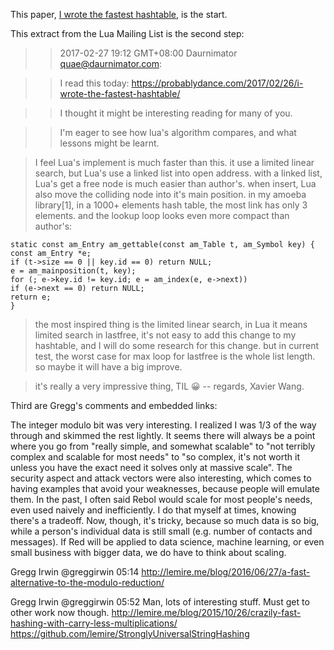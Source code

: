 This paper, [I wrote the fastest hashtable](https://probablydance.com/2017/02/26/i-wrote-the-fastest-hashtable/), is the start.

This extract from the Lua Mailing List is the second step:

>> 2017-02-27 19:12 GMT+08:00 Daurnimator quae@daurnimator.com:

>>I read this today:
https://probablydance.com/2017/02/26/i-wrote-the-fastest-hashtable/

>>I thought it might be interesting reading for many of you.

>>I'm eager to see how lua's algorithm compares, and what lessons might be learnt.

>I feel Lua's implement is much faster than this. it use a limited
linear search, but Lua's use a linked list into open address. with a
linked list, Lua's get a free node is much easier than author's.
when insert, Lua also move the colliding node into it's main position.
in my amoeba library[1], in a 1000+ elements hash table, the most link
has only 3 elements. and the lookup loop looks even more compact than
author's:
```redc
static const am_Entry am_gettable(const am_Table t, am_Symbol key) {
const am_Entry *e;
if (t->size == 0 || key.id == 0) return NULL;
e = am_mainposition(t, key);
for (; e->key.id != key.id; e = am_index(e, e->next))
if (e->next == 0) return NULL;
return e;
}
```
>the most inspired thing is the limited linear search, in Lua it means
limited search in lastfree, it's not easy to add this change to my
hashtable, and I will do some research for this change. but in current
test, the worst case for max loop for lastfree is the whole list
length. so maybe it will have a big improve.

>it's really a very impressive thing, TIL :grinning:
--
regards,
Xavier Wang.

Third are Gregg's comments and embedded links:

The integer modulo bit was very interesting. I realized I was 1/3 of the way through and skimmed the rest lightly. It seems there will always be a point where you go from "really simple, and somewhat scalable" to "not terribly complex and scalable for most needs" to "so complex, it's not worth it unless you have the exact need it solves only at massive scale".
The security aspect and attack vectors were also interesting, which comes to having examples that avoid your weaknesses, because people will emulate them.
In the past, I often said Rebol would scale for most people's needs, even used naively and inefficiently. I do that myself at times, knowing there's a tradeoff. Now, though, it's tricky, because so much data is so big, while a person's individual data is still small (e.g. number of contacts and messages). If Red will be applied to data science, machine learning, or even small business with bigger data, we do have to think about scaling.

Gregg Irwin @greggirwin 05:14
http://lemire.me/blog/2016/06/27/a-fast-alternative-to-the-modulo-reduction/

Gregg Irwin @greggirwin 05:52
Man, lots of interesting stuff. Must get to other work now though.
http://lemire.me/blog/2015/10/26/crazily-fast-hashing-with-carry-less-multiplications/
https://github.com/lemire/StronglyUniversalStringHashing

